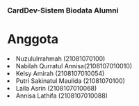 ### CardDev-Sistem Biodata Alumni

# Anggota
<li>Nuzululrrahmah (21081070100)</li>
<li>Nabilah Qurratul Annisa(2108107010010)</li>
<li>Kelsy Amirah (2108107010054)</li>
<li>Putri Sakinatul Maulida (21081070100)</li>
<li>Laila Asrin (2108107010068)</li>
<li>Annisa Lathifa (2108107010088)</li>